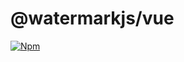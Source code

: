 # @watermarkjs/vue

[![Npm](https://img.shields.io/npm/v/@watermarkjs/vue)](https://www.npmjs.com/package/@watermarkjs/vue)
